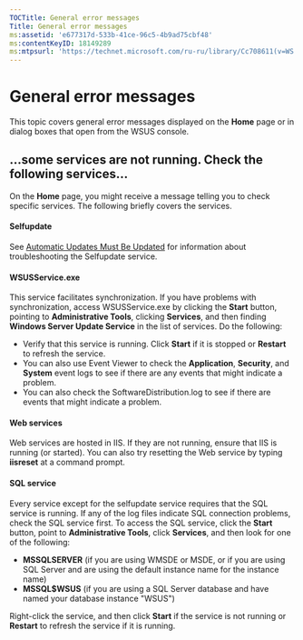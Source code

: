 ```yaml
---
TOCTitle: General error messages
Title: General error messages
ms:assetid: 'e677317d-533b-41ce-96c5-4b9ad75cbf48'
ms:contentKeyID: 18149289
ms:mtpsurl: 'https://technet.microsoft.com/ru-ru/library/Cc708611(v=WS.10)'
---
```


General error messages
======================

This topic covers general error messages displayed on the **Home** page or in dialog boxes that open from the WSUS console.

…some services are not running. Check the following services…
-------------------------------------------------------------

On the **Home** page, you might receive a message telling you to check specific services. The following briefly covers the services.

#### Selfupdate

See [Automatic Updates Must Be Updated](https://technet.microsoft.com/b23562a8-1a97-45c0-833e-084cd463d037) for information about troubleshooting the Selfupdate service.

#### WSUSService.exe

This service facilitates synchronization. If you have problems with synchronization, access WSUSService.exe by clicking the **Start** button, pointing to **Administrative Tools**, clicking **Services**, and then finding **Windows Server Update Service** in the list of services. Do the following:

-   Verify that this service is running. Click **Start** if it is stopped or **Restart** to refresh the service.
-   You can also use Event Viewer to check the **Application**, **Security**, and **System** event logs to see if there are any events that might indicate a problem.
-   You can also check the SoftwareDistribution.log to see if there are events that might indicate a problem.

#### Web services

Web services are hosted in IIS. If they are not running, ensure that IIS is running (or started). You can also try resetting the Web service by typing **iisreset** at a command prompt.

#### SQL service

Every service except for the selfupdate service requires that the SQL service is running. If any of the log files indicate SQL connection problems, check the SQL service first. To access the SQL service, click the **Start** button, point to **Administrative Tools**, click **Services**, and then look for one of the following:

-   **MSSQLSERVER** (if you are using WMSDE or MSDE, or if you are using SQL Server and are using the default instance name for the instance name)
-   **MSSQL$WSUS** (if you are using a SQL Server database and have named your database instance "WSUS")

Right-click the service, and then click **Start** if the service is not running or **Restart** to refresh the service if it is running.
